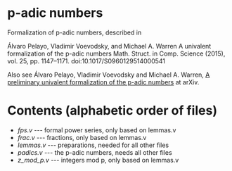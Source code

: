 # p-adic numbers

Formalization of p-adic numbers, described in

Álvaro Pelayo, Vladimir Voevodsky, and Michael A. Warren
A univalent formalization of the p-adic numbers
Math. Struct. in Comp. Science (2015), vol. 25, pp. 1147–1171.
doi:10.1017/S0960129514000541

Also see Álvaro Pelayo, Vladimir Voevodsky and Michael A. Warren, [A preliminary univalent formalization of the p-adic numbers](https://arxiv.org/abs/1302.1207v1) at arXiv.

# Contents (alphabetic order of files)

* *fps.v* --- formal power series, only based on lemmas.v
* *frac.v* --- fractions, only based on lemmas.v
* *lemmas.v* --- preparations, needed for all other files
* *padics.v* --- the p-adic numbers, needs all other files
* *z_mod_p.v* --- integers mod p, only based on lemmas.v

